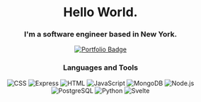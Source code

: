 <div id="header" align="center">
  <h1>Hello World.</h1>
  <h3>I'm a software engineer based in New York.</h3>
  <div id="badges">
    <a href="https://rzh90.netlify.app/">
      <img src="https://img.shields.io/badge/Portfolio-lightgrey?style=for-the-badge&logo=google-chrome" alt="Portfolio Badge"/>
    </a>
  </div>
  
  <h3>Languages and Tools</h3>
  <img src="https://img.shields.io/badge/CSS-lightgrey?style=for-the-badge&logo=css3" alt="CSS">
  <img src="https://img.shields.io/badge/Express-lightgrey?style=for-the-badge&logo=express" alt="Express">
  <img src="https://img.shields.io/badge/HTML-lightgrey?style=for-the-badge&logo=html5" alt="HTML">
  <img src="https://img.shields.io/badge/JavaScript-lightgrey?style=for-the-badge&logo=javascript" alt="JavaScript">
  <img src="https://img.shields.io/badge/MongoDB-lightgrey?style=for-the-badge&logo=mongodb" alt="MongoDB">
  <img src="https://img.shields.io/badge/Node.js-lightgrey?style=for-the-badge&logo=nodedotjs" alt="Node.js">
  <img src="https://img.shields.io/badge/PostgreSQL-lightgrey?style=for-the-badge&logo=postgresql" alt="PostgreSQL">
  <img src="https://img.shields.io/badge/Python-lightgrey?style=for-the-badge&logo=python" alt="Python">
  <img src="https://img.shields.io/badge/Svelte-lightgrey?style=for-the-badge&logo=svelte" alt="Svelte">
</div>
